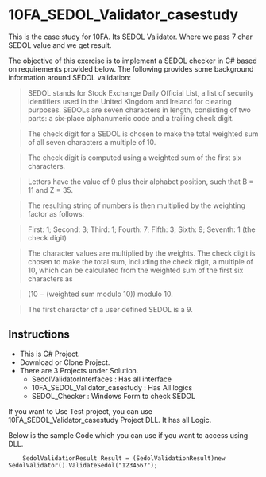 # 10FA_SEDOL_Validator_casestudy
This is the case study for 10FA.
Its SEDOL Validator.
Where we pass 7 char SEDOL value and we get result. 

The objective of this exercise is to implement a SEDOL checker in C# based on requirements provided below. The following provides some background information around SEDOL validation:

>SEDOL stands for Stock Exchange Daily Official List, a list of security identifiers used in the United Kingdom and Ireland for clearing purposes.
>SEDOLs are seven characters in length, consisting of two parts: a six-place alphanumeric code and a trailing check digit. 

>The check digit for a SEDOL is chosen to make the total weighted sum of all seven characters a multiple of 10. 

>The check digit is computed using a weighted sum of the first six characters. 

>Letters have the value of 9 plus their alphabet position, such that B = 11 and Z = 35. 
 
>The resulting string of numbers is then multiplied by the weighting factor as follows:

>First:  1; Second: 3; Third: 1; Fourth: 7; Fifth: 3; Sixth: 9; Seventh: 1 (the check digit)

>The character values are multiplied by the weights. 
The check digit is chosen to make the total sum, including the check digit, a multiple of 10, which can be calculated from the weighted sum of the first six characters as 

>(10 − (weighted sum modulo 10)) modulo 10.

>The first character of a user defined SEDOL is a 9.

## Instructions

* This is C# Project.
* Download or Clone Project.
* There are 3 Projects under Solution.
  * SedolValidatorInterfaces : Has all interface
  * 10FA_SEDOL_Validator_casestudy : Has All logics
  * SEDOL_Checker : Windows Form to check SEDOL
 
If you want to Use Test project, you can use 10FA_SEDOL_Validator_casestudy Project DLL. It has all Logic. 

Below is the sample Code which you can use if you want to access using DLL.

      
        SedolValidationResult Result = (SedolValidationResult)new SedolValidator().ValidateSedol("1234567");
      
